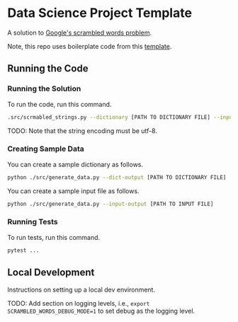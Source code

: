 # Data Science Project Template

A solution to [Google's scrambled words problem](https://codingcompetitions.withgoogle.com/kickstart/round/0000000000050edf/0000000000051004).

Note, this repo uses boilerplate code from this [template](https://github.com/mark-curran/data-science-project-template).

## Running the Code

### Running the Solution

To run the code, run this command.

```bash
.src/scrmabled_strings.py --dictionary [PATH TO DICTIONARY FILE] --input [PATH TO INPUT FILE]
```

TODO: Note that the string encoding must be utf-8.

### Creating Sample Data

You can create a sample dictionary as follows.

```bash
python ./src/generate_data.py --dict-output [PATH TO DICTIONARY FILE]
```

You can create a sample input file as follows.

```bash
python ./src/generate_data.py --input-output [PATH TO INPUT FILE]
```

### Running Tests

To run tests, run this command.

```bash
pytest ...
```

## Local Development

Instructions on setting up a local dev environment.

TODO: Add section on logging levels, i.e., `export SCRAMBLED_WORDS_DEBUG_MODE=1` to set debug as the logging level.
